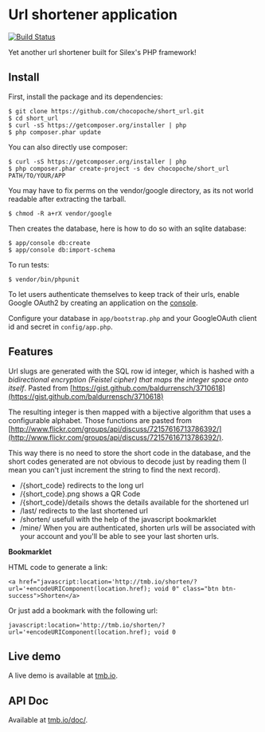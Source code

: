 # Url shortener application

[![Build Status](https://travis-ci.org/chocopoche/short_url.png?branch=master)](https://travis-ci.org/chocopoche/short_url)

Yet another url shortener built for Silex's PHP framework!

## Install

First, install the package and its dependencies:

    $ git clone https://github.com/chocopoche/short_url.git
    $ cd short_url
    $ curl -sS https://getcomposer.org/installer | php
    $ php composer.phar update

You can also directly use composer:

    $ curl -sS https://getcomposer.org/installer | php
    $ php composer.phar create-project -s dev chocopoche/short_url PATH/TO/YOUR/APP

You may have to fix perms on the vendor/google directory, as its not world
readable after extracting the tarball.

    $ chmod -R a+rX vendor/google

Then creates the database, here is how to do so with an sqlite database:

    $ app/console db:create
    $ app/console db:import-schema

To run tests:

    $ vendor/bin/phpunit

To let users authenticate themselves to keep track of their urls, enable
Google OAuth2 by creating an application on the [console](https://code.google.com/apis/console/).

Configure your database in `app/bootstrap.php` and your GoogleOAuth client id
and secret in `config/app.php`.

## Features

Url slugs are generated with the SQL row id integer, which is hashed with a
*bidirectional encryption (Feistel cipher) that maps the integer space onto
itself*. Pasted from [https://gist.github.com/baldurrensch/3710618](https://gist.github.com/baldurrensch/3710618)

The resulting integer is then mapped with a bijective algorithm that uses a
configurable alphabet. Those functions are pasted from [http://www.flickr.com/groups/api/discuss/72157616713786392/](http://www.flickr.com/groups/api/discuss/72157616713786392/).

This way there is no need to store the short code in the database, and the short
codes generated are not obvious to decode just by reading them (I mean you
can't just increment the string to find the next record).

- /{short_code} redirects to the long url
- /{short_code}.png shows a QR Code
- /{short_code}/details shows the details available for the shortened url
- /last/ redirects to the last shortened url
- /shorten/ usefull with the help of the javascript bookmarklet
- /mine/ When you are authenticated, shorten urls will be associated with your
  account and you'll be able to see your last shorten urls.

**Bookmarklet**

HTML code to generate a link:

    <a href="javascript:location='http://tmb.io/shorten/?url='+encodeURIComponent(location.href); void 0" class="btn btn-success">Shorten</a>

Or just add a bookmark with the following url:

    javascript:location='http://tmb.io/shorten/?url='+encodeURIComponent(location.href); void 0

## Live demo

A live demo is available at [tmb.io](http://tmb.io).

## API Doc

Available at [tmb.io/doc/](http://tmb.io/doc/).
